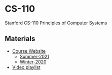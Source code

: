# CS-110

Stanford CS-110 Principles of Computer Systems

## Materials

- [Course Website](https://web.stanford.edu/class/cs110/)
  - [Summer-2021](https://web.stanford.edu/class/cs110/summer-2021/)
  - [Winter-2020](https://web.stanford.edu/class/archive/cs/cs110/cs110.1204/)
- [Video playlist](https://youtube.com/playlist?list=PLu77E6J7s6Ko3Ft4XcOX1yKW6iX3eEFqS&si=oCf_gPSkiAi-u2yu)

